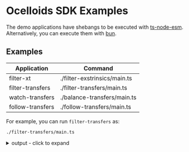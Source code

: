 # Ocelloids SDK Examples

The demo applications have shebangs to be executed with [ts-node-esm](https://typestrong.org/ts-node/).
Alternatively, you can execute them with [bun](https://bun.sh).

## Examples

| Application      | Command                      |
| ---------------- | ---------------------------- |
| filter-xt        | ./filter-exstrinsics/main.ts |
| filter-transfers | ./filter-transfers/main.ts   |
| watch-transfers  | ./balance-transfers/main.ts  |
| follow-transfers | ./follow-transfers/main.ts   |

For example, you can run `filter-transfers` as:

```shell
./filter-transfers/main.ts
```
<details>
<summary>output - click to expand</summary>

```javascript
// ...omitted...
{
  method: 'Transfer',
  section: 'balances',
  index: '0x0502',
  data: {
    from: '14GuP6QAfK9uwo3MQ9LrcmEqttcrtoNfDaSHn2BVaYcJJBg6',
    to: '12But7r26e2UwZkSYC8bU5nQdyfqWXswZEwS1tbH9nD8CXvK',
    amount: '54,719,854,400'
  }
}
{
  method: 'Transfer',
  section: 'balances',
  index: '0x0502',
  data: {
    from: '15QFBQY6TF6Abr6vA1r6opRh6RbRSMWgBC1PcCMDDzRSEXf5',
    to: '1kQ9eipxazLU1UCtiVrvqwArMP2f1mEPnWdW7T95rxkgc4T',
    amount: '354,400,060,800'
  }
}
// ...omitted...
```
</details>